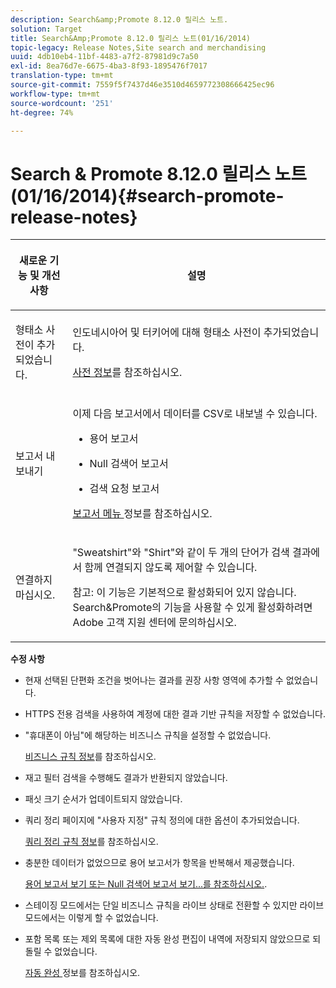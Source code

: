 ```yaml
---
description: Search&amp;Promote 8.12.0 릴리스 노트.
solution: Target
title: Search&Amp;Promote 8.12.0 릴리스 노트(01/16/2014)
topic-legacy: Release Notes,Site search and merchandising
uuid: 4db10eb4-11bf-4483-a7f2-87981d9c7a50
exl-id: 8ea76d7e-6675-4ba3-8f93-1895476f7017
translation-type: tm+mt
source-git-commit: 7559f5f7437d46e3510d4659772308666425ec96
workflow-type: tm+mt
source-wordcount: '251'
ht-degree: 74%

---
```


# Search &amp; Promote 8.12.0 릴리스 노트(01/16/2014){#search-promote-release-notes}

<table> 
 <thead> 
  <tr> 
   <th colname="col1" class="entry"> <p>새로운 기능 및 개선 사항 </p> </th> 
   <th colname="col2" class="entry"> <p>설명 </p> </th> 
  </tr> 
 </thead>
 <tbody> 
  <tr> 
   <td colname="col1"> <p>형태소 사전이 추가되었습니다. </p> </td> 
   <td colname="col2"> <p> </p> <p> 인도네시아어 및 터키어에 대해 형태소 사전이 추가되었습니다. </p> <p><a href="../c-about-linguistics-menu/c-about-dictionaries.md#concept_B8028B71EC8144669614C64578EDB034" format="dita" scope="local"> 사전 정보</a>를 참조하십시오. </p> </td> 
  </tr> 
  <tr> 
   <td colname="col1"> <p>보고서 내보내기 </p> </td> 
   <td colname="col2"> <p> 
     <!--3683368-->이제 다음 보고서에서 데이터를 CSV로 내보낼 수 있습니다. 
     <ul id="ul_93B619DBB3444F64BD6D7F9E969AB1E1"> 
      <li id="li_96DDE1A196834845A0FA319903C5934B"> <p>용어 보고서 </p> </li> 
      <li id="li_4F1A19DE98C84F8CAD963EEA2B38ED7A"> <p>Null 검색어 보고서 </p> </li> 
      <li id="li_A7716C62C4D44CD69D411C3FEE246D96"> <p>검색 요청 보고서 </p> </li> 
     </ul> </p> <p><a href="../c-about-reports-menu/c-about-reports-menu.md#concept_5F901459C7AB461BAB30B305957EB00C" format="dita" scope="local"> 보고서 메뉴 </a> 정보를 참조하십시오. </p> </td> 
  </tr> 
  <tr> 
   <td colname="col1"> <p>연결하지 마십시오. </p> </td> 
   <td colname="col2"> <p>"Sweatshirt"와 "Shirt"와 같이 두 개의 단어가 검색 결과에서 함께 연결되지 않도록 제어할 수 있습니다. </p> <p> <p>참고: 이 기능은 기본적으로 활성화되어 있지 않습니다. Search&amp;Promote의 기능을 사용할 수 있게 활성화하려면 Adobe 고객 지원 센터에 문의하십시오. </p> </p> </td> 
  </tr> 
 </tbody> 
</table>

**수정 사항**

* 현재 선택된 단편화 조건을 벗어나는 결과를 권장 사항 영역에 추가할 수 없었습니다.
* HTTPS 전용 검색을 사용하여 계정에 대한 결과 기반 규칙을 저장할 수 없었습니다.
* &quot;휴대폰이 아님&quot;에 해당하는 비즈니스 규칙을 설정할 수 없었습니다.

   [비즈니스 규칙 정보](../c-about-rules-menu/c-about-business-rules.md#concept_2A93D76216754D3D8412CDEA00BD26BD)를 참조하십시오.

* 재고 필터 검색을 수행해도 결과가 반환되지 않았습니다.
* 패싯 크기 순서가 업데이트되지 않았습니다.
* 쿼리 정리 페이지에 &quot;사용자 지정&quot; 규칙 정의에 대한 옵션이 추가되었습니다.

   [쿼리 정리 규칙 정보](../c-about-rules-menu/c-about-query-cleaning-rules.md#concept_17F3CDDC3C8A4128AF092A82B777B86C)를 참조하십시오.

* 충분한 데이터가 없었으므로 용어 보고서가 항목을 반복해서 제공했습니다.

   [용어 보고서 보기 또는 Null 검색어 보고서 보기...를 참조하십시오.](../c-about-reports-menu/c-about-reports-menu.md#task_53B7ED1582DD4B0E8376546A7AFC789A).

* 스테이징 모드에서는 단일 비즈니스 규칙을 라이브 상태로 전환할 수 있지만 라이브 모드에서는 이렇게 할 수 없었습니다.
* 포함 목록 또는 제외 목록에 대한 자동 완성 편집이 내역에 저장되지 않았으므로 되돌릴 수 없었습니다.

   [자동 완성 ](../c-about-auto-complete.md#concept_093A9CD754864BA79B456FE4BEB64578) 정보를 참조하십시오.
